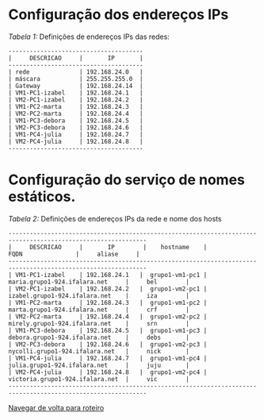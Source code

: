# Configuração dos endereços IPs

*Tabela 1:* Definições de endereços IPs das redes:

```
--------------------------------------
|     DESCRICAO     |       IP       | 
--------------------------------------
| rede              | 192.168.24.0   |
| máscara           | 255.255.255.0  |
| Gateway           | 192.168.24.14  |
| VM1-PC1-izabel    | 192.168.24.1   |
| VM2-PC1-izabel    | 192.168.24.2   |
| VM1-PC2-marta     | 192.168.24.3   |
| VM2-PC2-marta     | 192.168.24.4   |
| VM1-PC3-debora    | 192.168.24.5   |
| VM2-PC3-debora    | 192.168.24.6   |
| VM1-PC4-julia     | 192.168.24.7   |
| VM2-PC4-julia     | 192.168.24.8   |
--------------------------------------
```

# Configuração do serviço de nomes estáticos.

*Tabela 2:* Definições de endereços IPs da rede e nome dos hosts
```
-------------------------------------------------------------------------------------------------------------
|     DESCRICAO     |       IP        |    hostname    |                FQDN               |     aliase     |             
-------------------------------------------------------------------------------------------------------------
| VM1-PC1-izabel    | 192.168.24.1   |  grupo1-vm1-pc1 |  maria.grupo1-924.ifalara.net     |     bel        |
| VM2-PC1-izabel    | 192.168.24.2   |  grupo1-vm2-pc1 |  izabel.grupo1-924.ifalara.net    |     iza        |
| VM1-PC2-marta     | 192.168.24.3   |  grupo1-vm1-pc2 |  marta.grupo1-924.ifalara.net     |     crf        |
| VM2-PC2-marta     | 192.168.24.4   |  grupo1-vm2-pc2 |  mirely.grupo1-924.ifalara.net    |     srn        |
| VM1-PC3-debora    | 192.168.24.5   |  grupo1-vm1-pc3 |  debora.grupo1-924.ifalara.net    |     debs       |
| VM2-PC3-debora    | 192.168.24.6   |  grupo1-vm2-pc3 |  nycolli.grupo1-924.ifalara.net   |     nick       |
| VM1-PC4-julia     | 192.168.24.7   |  grupo1-vm1-pc4 |  julia.grupo1-924.ifalara.net     |     juju       |
| VM2-PC4-julia     | 192.168.24.8   |  grupo1-vm2-pc4 |  victoria.grupo1-924.ifalara.net  |     vic        |
-------------------------------------------------------------------------------------------------------------
```
[Navegar de volta para roteiro](https://github.com/martanascimento1/Projeto-redes-bimestre2/blob/372cbc216c101e3220fb88247424560dca27a668/README.md)
